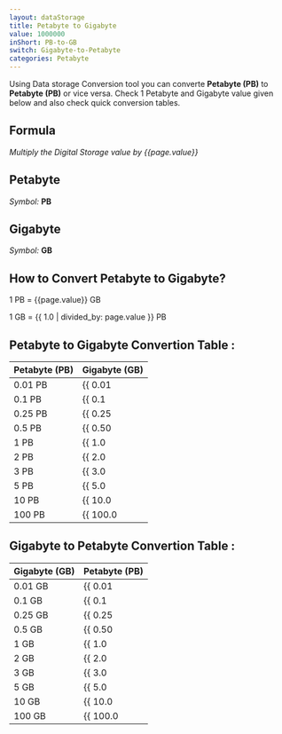 ```yaml
---
layout: dataStorage
title: Petabyte to Gigabyte
value: 1000000
inShort: PB-to-GB
switch: Gigabyte-to-Petabyte
categories: Petabyte
---
```


Using Data storage Conversion tool you can converte **Petabyte (PB)** to **Petabyte (PB)** or vice versa. Check 1 Petabyte and Gigabyte value given below and also check quick conversion tables.

## Formula
*Multiply the Digital Storage value by {{page.value}}*

## Petabyte
*Symbol:* **PB**

## Gigabyte
*Symbol:* **GB**

## How to Convert Petabyte to Gigabyte?

1 PB = {{page.value}} GB

1 GB = {{ 1.0 | divided_by: page.value }} PB


## Petabyte to Gigabyte Convertion Table :

| Petabyte (PB) | Gigabyte (GB) |
| ---- | ---- |
| 0.01 PB | {{ 0.01 | times: page.value }} GB |
| 0.1 PB | {{ 0.1 | times: page.value }} GB |
| 0.25 PB | {{ 0.25 | times: page.value }} GB |
| 0.5 PB | {{ 0.50 | times: page.value }} GB |
| 1 PB | {{ 1.0 | times: page.value }} GB |
| 2 PB | {{ 2.0 | times: page.value }} GB |
| 3 PB | {{ 3.0 | times: page.value }} GB |
| 5 PB | {{ 5.0 | times: page.value }} GB |
| 10 PB | {{ 10.0 | times: page.value }} GB |
| 100 PB | {{ 100.0 | times: page.value }} GB |

## Gigabyte to Petabyte Convertion Table :

| Gigabyte (GB) | Petabyte (PB) |
| ---- | ---- |
| 0.01 GB | {{ 0.01 | divided_by: page.value }} PB |
| 0.1 GB | {{ 0.1 | divided_by: page.value }} PB |
| 0.25 GB | {{ 0.25 | divided_by: page.value }} PB |
| 0.5 GB | {{ 0.50 | divided_by: page.value }} PB |
| 1 GB | {{ 1.0 | divided_by: page.value }} PB |
| 2 GB | {{ 2.0 | divided_by: page.value }} PB |
| 3 GB | {{ 3.0 | divided_by: page.value }} PB |
| 5 GB | {{ 5.0 | divided_by: page.value }} PB |
| 10 GB | {{ 10.0 | divided_by: page.value }} PB |
| 100 GB | {{ 100.0 | divided_by: page.value }} PB |


<script>
document.getElementById('selectInput')[20].selected = true
document.getElementById('selectOutput')[12].selected = true
</script>
